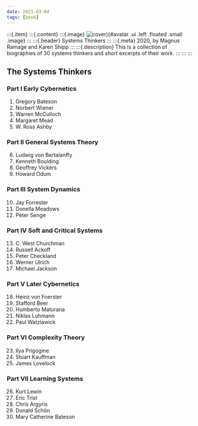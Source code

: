 ```yaml
---
date: 2021-03-04
tags: [book]
---
```

:::{.item}
:::{.content}
:::{.image}
![cover](https://media.springernature.com/w153/springer-static/cover/book/9781447174752.jpg)){#avatar .ui .left .floated .small .image}
:::
:::{.header}
Systems Thinkers
:::
:::{.meta}
2020, by Magnus Ramage and Karen Shipp
:::
:::{.description}
This is a collection of biographies of 30 systems thinkers and short excerpts of their work.
:::
:::
:::

## The Systems Thinkers
### Part I Early Cybernetics
1. Gregory Bateson
2. Norbert Wiener 
3. Warren McCulloch
4. Margaret Mead 
5. W. Ross Ashby
### Part II General Systems Theory
6. Ludwig von Bertalanffy
7. Kenneth Boulding
8. Geoffrey Vickers
9. Howard Odum
### Part III System Dynamics
10. Jay Forrester
11. Donella Meadows 
12. Peter Senge
### Part IV Soft and Critical Systems
13. C. West Churchman 
14. Russell Ackoff
15. Peter Checkland
16. Werner Ulrich
17. Michael Jackson 
### Part V Later Cybernetics
18. Heinz von Foerster
19. Stafford Beer 
20. Humberto Maturana
21. Niklas Luhmann
22. Paul Watzlawick
### Part VI Complexity Theory
23. Ilya Prigogine 
24. Stuart Kauffman
25. James Lovelock
### Part VII Learning Systems
26. Kurt Lewin 
27. Eric Trist
28. Chris Argyris
29. Donald Schön
30. Mary Catherine Bateson